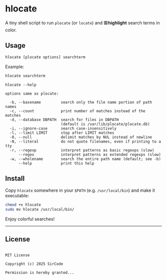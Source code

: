 
# hlocate

A tiny shell script to run `plocate` (or `locate`) and 🟥**highlight** search terms in color.

## Usage

```bash
hlocate [plocate options] searchterm 
````

Example:

```bash
hlocate searchterm
```

```text
hlocate --help

options same as plocate:

  -b, --basename         search only the file name portion of path names
  -c, --count            print number of matches instead of the matches
  -d, --database DBPATH  search for files in DBPATH
                         (default is /var/lib/plocate/plocate.db)
  -i, --ignore-case      search case-insensitively
  -l, --limit LIMIT      stop after LIMIT matches
  -0, --null             delimit matches by NUL instead of newline
  -N, --literal          do not quote filenames, even if printing to a tty
  -r, --regexp           interpret patterns as basic regexps (slow)
      --regex            interpret patterns as extended regexps (slow)
  -w, --wholename        search the entire path name (default; see -b)
      --help             print this help

```

## Install

Copy `hlocate` somewhere in your `$PATH` (e.g. `/usr/local/bin`) and make it executable:

```bash
chmod +x hlocate
sudo mv hlocate /usr/local/bin/
```

Enjoy colorful searches!

---

## License

```

MIT License

Copyright (c) 2025 SirCode

Permission is hereby granted...

````

